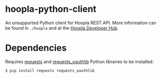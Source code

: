 # hoopla-python-client
An unsupported Python client for Hoopla REST API.  More information
can be found in `./hoopla` and at the
[Hoopla Developer Hub](https://developer.hoopla.net).

# Dependencies
Requires [requests](https://github.com/kennethreitz/requests) and
[requests_oauthlib](https://github.com/requests/requests-oauthlib) Python
libraries to be installed:

```
$ pip install requests requests_oauthlib
```

